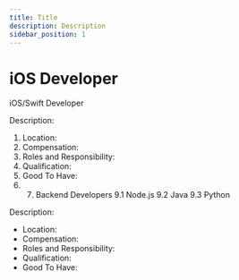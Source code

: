 ```yaml
---
title: Title
description: Description
sidebar_position: 1
---
```


<!-- @format -->

# iOS Developer

iOS/Swift Developer

Description:

1. Location:
2. Compensation:
3. Roles and Responsibility:
4. Qualification:
5. Good To Have:
6. 7. Backend Developers 9.1 Node.js 9.2 Java 9.3 Python

Description:

- Location:
- Compensation:
- Roles and Responsibility:
- Qualification:
- Good To Have:
